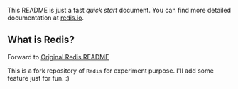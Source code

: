 This README is just a fast *quick start* document. You can find more detailed documentation at [redis.io](https://redis.io).

What is Redis?
--------------

Forward to [Original Redis README](./README_redis.md)

This is a fork repository of `Redis` for experiment purpose. I'll add some feature just for fun. :)
